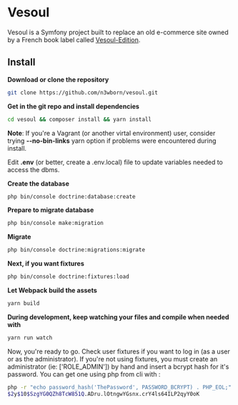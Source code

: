 # Vesoul

Vesoul is a Symfony project built to replace an old e-commerce site owned by a
French book label called [Vesoul-Edition](https://vesouledition.fr/).


## Install

**Download or clone the repository**

```bash
git clone https://github.com/n3wborn/vesoul.git
```


**Get in the git repo and install dependencies**

```bash
cd vesoul && composer install && yarn install
```


**Note**: If you're a Vagrant (or another virtal environment) user, consider trying
**--no-bin-links** yarn option if problems were encountered during install.


Edit **.env** (or better, create a .env.local) file to update variables needed
to access the dbms.


**Create the database**

```bash
php bin/console doctrine:database:create
```


**Prepare to migrate database**

```bash
php bin/console make:migration
```


**Migrate**

```bash
php bin/console doctrine:migrations:migrate
```


**Next, if you want fixtures**

```bash
php bin/console doctrine:fixtures:load
```


**Let Webpack build the assets**

```bash
yarn build
```


**During development, keep watching your files and compile when needed with**

```bash
yarn run watch
```


Now, you're ready to go. Check user fixtures if you want to log in (as a user
or as the administrator). If you're not using fixtures, you must create an
administrator (ie: ['ROLE_ADMIN']) by hand and insert a bcrypt hash for it's
password. You can get one using php from cli with :

```bash
php -r "echo password_hash('ThePassword', PASSWORD_BCRYPT) . PHP_EOL;"
$2y$10$SzgYG0QZh8TcW851Q.ADru.lOtngwYGsnx.crY4ls64ILP2qyY0oK
```
